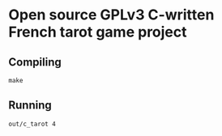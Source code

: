 # Open source GPLv3 C-written French tarot game project

## Compiling
	make

## Running
	out/c_tarot 4
